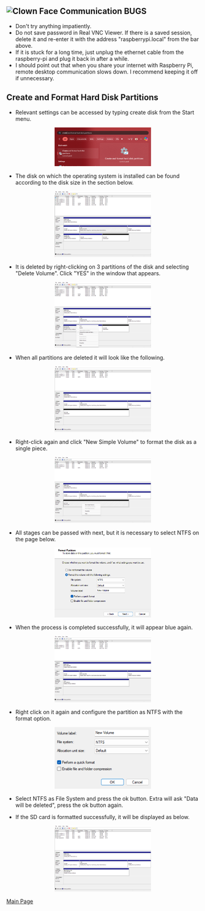 ## <img src="https://raw.githubusercontent.com/Tarikul-Islam-Anik/Animated-Fluent-Emojis/master/Emojis/Smilies/Clown%20Face.png" alt="Clown Face" width="30" height="30" />  Communication BUGS
- Don't try anything impatiently.
- Do not save password in Real VNC Viewer. If there is a saved session, delete it and re-enter it with the address "raspberrypi.local" from the bar above.
- If it is stuck for a long time, just unplug the ethernet cable from the raspberry-pi and plug it back in after a while.
- I should point out that when you share your internet with Raspberry Pi, remote desktop communication slows down. I recommend keeping it off if unnecessary.

## Create and Format Hard Disk Partitions

- Relevant settings can be accessed by typing create disk from the Start menu.
<p align="center">
<img src="/images/09.png/" style="width:50%">
</p>

- The disk on which the operating system is installed can be found according to the disk size in the section below.
<p align="center">
<img src="/images/10.png/" style="width:50%">
</p>

- It is deleted by right-clicking on 3 partitions of the disk and selecting "Delete Volume". Click "YES" in the window that appears.
<p align="center">
<img src="/images/11.png/" style="width:50%">
</p>

- When all partitions are deleted it will look like the following.
<p align="center">
<img src="/images/12.png/" style="width:50%">
</p>

- Right-click again and click "New Simple Volume" to format the disk as a single piece.
<p align="center">
<img src="/images/13.png/" style="width:50%">
</p>

- All stages can be passed with next, but it is necessary to select NTFS on the page below.
<p align="center">
<img src="/images/14.png/" style="width:50%">
</p>

- When the process is completed successfully, it will appear blue again.
<p align="center">
<img src="/images/15.png/" style="width:50%">
</p>

- Right click on it again and configure the partition as NTFS with the format option.
<p align="center">
<img src="/images/16.png/" style="width:50%">
</p>

- Select NTFS as File System and press the ok button. Extra will ask "Data will be deleted", press the ok button again.

- If the SD card is formatted successfully, it will be displayed as below.
<p align="center">
<img src="/images/17.png/" style="width:50%">
</p>






[Main Page](README.md)
